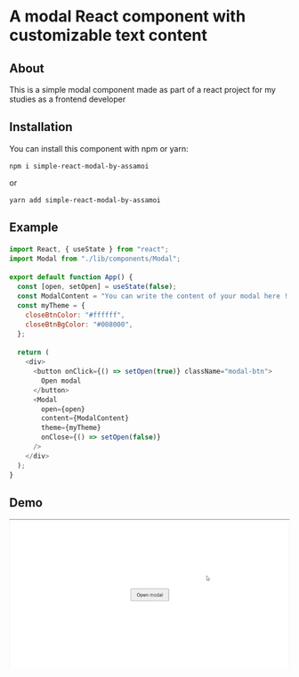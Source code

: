 # A modal React component with customizable text content

## About

This is a simple modal component made as part of a react project for my studies as a frontend developer

## Installation

You can install this component with npm or yarn:

    npm i simple-react-modal-by-assamoi

or

    yarn add simple-react-modal-by-assamoi

## Example

```js
import React, { useState } from "react";
import Modal from "./lib/components/Modal";

export default function App() {
  const [open, setOpen] = useState(false);
  const ModalContent = "You can write the content of your modal here !!";
  const myTheme = {
    closeBtnColor: "#ffffff",
    closeBtnBgColor: "#008000",
  };

  return (
    <div>
      <button onClick={() => setOpen(true)} className="modal-btn">
        Open modal
      </button>
      <Modal
        open={open}
        content={ModalContent}
        theme={myTheme}
        onClose={() => setOpen(false)}
      />
    </div>
  );
}
```

## Demo

![](src/demo/modal-demo.gif)

